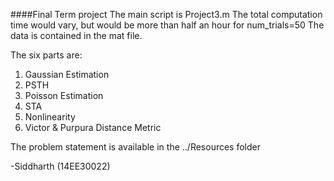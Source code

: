 ####Final Term project
The main script is Project3.m 
The total computation time would vary, but would be more than half an hour for num_trials=50
The data is contained in the mat file.

The six parts are:

1. Gaussian Estimation
2. PSTH
3. Poisson Estimation
4. STA
5. Nonlinearity
6. Victor & Purpura Distance Metric

The problem statement is available in the ../Resources folder

-Siddharth (14EE30022)

